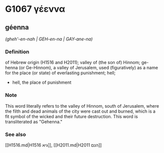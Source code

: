 # G1067 γέεννα

## géenna

_(gheh'-en-nah | GEH-en-na | GAY-ane-na)_

### Definition

of Hebrew origin (H1516 and H2011); valley of (the son of) Hinnom; ge-henna (or Ge-Hinnom), a valley of Jerusalem, used (figuratively) as a name for the place (or state) of everlasting punishment; hell; 

- hell, the place of punishment

### Note

This word literally refers to the valley of Hinnom, south of Jerusalem, where the filth and dead animals of the city were cast out and burned, which is a fit symbol of the wicked and their future destruction. This word is transliterated as "Gehenna."

### See also

[[H1516.md|H1516 גיא]], [[H2011.md|H2011 הנם]]
